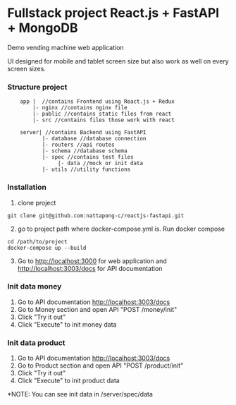 # Fullstack project React.js + FastAPI + MongoDB

Demo vending machine web application

UI designed for mobile and tablet screen size but also work as well on every screen sizes.


### Structure project
```
    app |  //contains Frontend using React.js + Redux
        |- nginx //contains nginx file
        |- public //contains static files from react
        |- src //contains files those work with react
    
    server| //contains Backend using FastAPI
           |- database //database connection
           |- routers //api routes
           |- schema //database schema
           |- spec //contains test files
                |- data //mock or init data
           |- utils //utility functions
```

### Installation
1. clone project
```
git clone git@github.com:nattapong-c/reactjs-fastapi.git
```

2. go to project path where docker-compose.yml is. Run docker compose
```
cd /path/to/project
docker-compose up --build
```

3. Go to [http://localhost:3000](http://localhost:3000) for web application and [http://localhost:3003/docs](http://localhost:3003/docs) for API documentation

### Init data money
1. Go to API documentation [http://localhost:3003/docs](http://localhost:3003/docs)
2. Go to Money section and open API "POST /money/init"
3. Click "Try it out"
4. Click "Execute" to init money data

### Init data product
1. Go to API documentation [http://localhost:3003/docs](http://localhost:3003/docs)
2. Go to Product section and open API "POST /product/init"
3. Click "Try it out"
4. Click "Execute" to init product data

*NOTE: You can see init data in /server/spec/data
